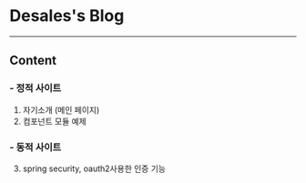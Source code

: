 # Desales's Blog
---
## Content
### - 정적 사이트
1. 자기소개 (메인 페이지)
2. 컴포넌트 모듈 예제
### - 동적 사이트
3. spring security, oauth2사용한 인증 기능